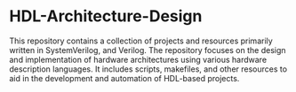 # HDL-Architecture-Design

This repository contains a collection of projects and resources primarily written in SystemVerilog, and Verilog. The repository focuses on the design and implementation of hardware architectures using various hardware description languages. It includes scripts, makefiles, and other resources to aid in the development and automation of HDL-based projects.
